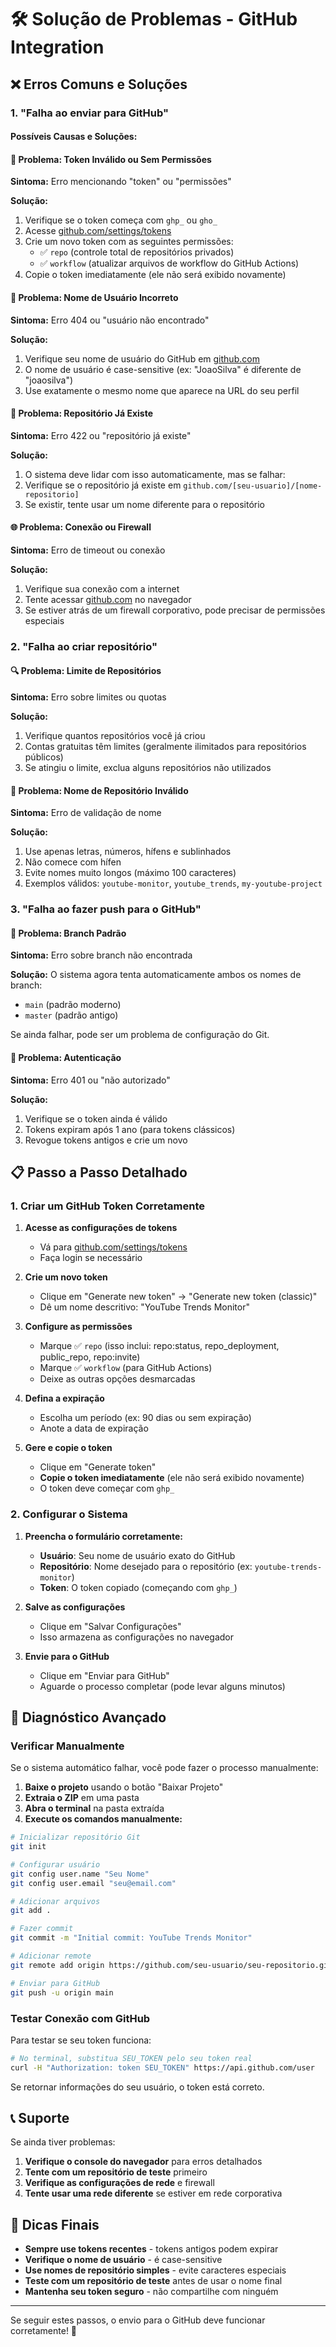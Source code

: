 # 🛠️ Solução de Problemas - GitHub Integration

## ❌ Erros Comuns e Soluções

### 1. "Falha ao enviar para GitHub"

#### Possíveis Causas e Soluções:

#### 🔑 Problema: Token Inválido ou Sem Permissões
**Sintoma:** Erro mencionando "token" ou "permissões"

**Solução:**
1. Verifique se o token começa com `ghp_` ou `gho_`
2. Acesse [github.com/settings/tokens](https://github.com/settings/tokens)
3. Crie um novo token com as seguintes permissões:
   - ✅ `repo` (controle total de repositórios privados)
   - ✅ `workflow` (atualizar arquivos de workflow do GitHub Actions)
4. Copie o token imediatamente (ele não será exibido novamente)

#### 👤 Problema: Nome de Usuário Incorreto
**Sintoma:** Erro 404 ou "usuário não encontrado"

**Solução:**
1. Verifique seu nome de usuário do GitHub em [github.com](https://github.com)
2. O nome de usuário é case-sensitive (ex: "JoaoSilva" é diferente de "joaosilva")
3. Use exatamente o mesmo nome que aparece na URL do seu perfil

#### 📁 Problema: Repositório Já Existe
**Sintoma:** Erro 422 ou "repositório já existe"

**Solução:**
1. O sistema deve lidar com isso automaticamente, mas se falhar:
2. Verifique se o repositório já existe em `github.com/[seu-usuario]/[nome-repositorio]`
3. Se existir, tente usar um nome diferente para o repositório

#### 🌐 Problema: Conexão ou Firewall
**Sintoma:** Erro de timeout ou conexão

**Solução:**
1. Verifique sua conexão com a internet
2. Tente acessar [github.com](https://github.com) no navegador
3. Se estiver atrás de um firewall corporativo, pode precisar de permissões especiais

### 2. "Falha ao criar repositório"

#### 🔍 Problema: Limite de Repositórios
**Sintoma:** Erro sobre limites ou quotas

**Solução:**
1. Verifique quantos repositórios você já criou
2. Contas gratuitas têm limites (geralmente ilimitados para repositórios públicos)
3. Se atingiu o limite, exclua alguns repositórios não utilizados

#### 📝 Problema: Nome de Repositório Inválido
**Sintoma:** Erro de validação de nome

**Solução:**
1. Use apenas letras, números, hífens e sublinhados
2. Não comece com hífen
3. Evite nomes muito longos (máximo 100 caracteres)
4. Exemplos válidos: `youtube-monitor`, `youtube_trends`, `my-youtube-project`

### 3. "Falha ao fazer push para o GitHub"

#### 🌿 Problema: Branch Padrão
**Sintoma:** Erro sobre branch não encontrada

**Solução:**
O sistema agora tenta automaticamente ambos os nomes de branch:
- `main` (padrão moderno)
- `master` (padrão antigo)

Se ainda falhar, pode ser um problema de configuração do Git.

#### 🔐 Problema: Autenticação
**Sintoma:** Erro 401 ou "não autorizado"

**Solução:**
1. Verifique se o token ainda é válido
2. Tokens expiram após 1 ano (para tokens clássicos)
3. Revogue tokens antigos e crie um novo

## 📋 Passo a Passo Detalhado

### 1. Criar um GitHub Token Corretamente

1. **Acesse as configurações de tokens**
   - Vá para [github.com/settings/tokens](https://github.com/settings/tokens)
   - Faça login se necessário

2. **Crie um novo token**
   - Clique em "Generate new token" → "Generate new token (classic)"
   - Dê um nome descritivo: "YouTube Trends Monitor"

3. **Configure as permissões**
   - Marque ✅ `repo` (isso inclui: repo:status, repo_deployment, public_repo, repo:invite)
   - Marque ✅ `workflow` (para GitHub Actions)
   - Deixe as outras opções desmarcadas

4. **Defina a expiração**
   - Escolha um período (ex: 90 dias ou sem expiração)
   - Anote a data de expiração

5. **Gere e copie o token**
   - Clique em "Generate token"
   - **Copie o token imediatamente** (ele não será exibido novamente)
   - O token deve começar com `ghp_`

### 2. Configurar o Sistema

1. **Preencha o formulário corretamente:**
   - **Usuário**: Seu nome de usuário exato do GitHub
   - **Repositório**: Nome desejado para o repositório (ex: `youtube-trends-monitor`)
   - **Token**: O token copiado (começando com `ghp_`)

2. **Salve as configurações**
   - Clique em "Salvar Configurações"
   - Isso armazena as configurações no navegador

3. **Envie para o GitHub**
   - Clique em "Enviar para GitHub"
   - Aguarde o processo completar (pode levar alguns minutos)

## 🔧 Diagnóstico Avançado

### Verificar Manualmente

Se o sistema automático falhar, você pode fazer o processo manualmente:

1. **Baixe o projeto** usando o botão "Baixar Projeto"
2. **Extraia o ZIP** em uma pasta
3. **Abra o terminal** na pasta extraída
4. **Execute os comandos manualmente:**

```bash
# Inicializar repositório Git
git init

# Configurar usuário
git config user.name "Seu Nome"
git config user.email "seu@email.com"

# Adicionar arquivos
git add .

# Fazer commit
git commit -m "Initial commit: YouTube Trends Monitor"

# Adicionar remote
git remote add origin https://github.com/seu-usuario/seu-repositorio.git

# Enviar para GitHub
git push -u origin main
```

### Testar Conexão com GitHub

Para testar se seu token funciona:

```bash
# No terminal, substitua SEU_TOKEN pelo seu token real
curl -H "Authorization: token SEU_TOKEN" https://api.github.com/user
```

Se retornar informações do seu usuário, o token está correto.

## 📞 Suporte

Se ainda tiver problemas:

1. **Verifique o console do navegador** para erros detalhados
2. **Tente com um repositório de teste** primeiro
3. **Verifique as configurações de rede** e firewall
4. **Tente usar uma rede diferente** se estiver em rede corporativa

## 🎯 Dicas Finais

- **Sempre use tokens recentes** - tokens antigos podem expirar
- **Verifique o nome de usuário** - é case-sensitive
- **Use nomes de repositório simples** - evite caracteres especiais
- **Teste com um repositório de teste** antes de usar o nome final
- **Mantenha seu token seguro** - não compartilhe com ninguém

---

Se seguir estes passos, o envio para o GitHub deve funcionar corretamente! 🚀